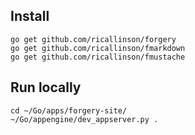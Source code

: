 ## Install

    go get github.com/ricallinson/forgery
    go get github.com/ricallinson/fmarkdown
    go get github.com/ricallinson/fmustache

## Run locally

    cd ~/Go/apps/forgery-site/
    ~/Go/appengine/dev_appserver.py .
